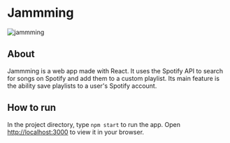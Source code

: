 # Jammming

![jammming](https://github.com/BMTimbrell/jammming/assets/97784102/a47edc3f-f619-4015-92ed-01d586881610)

## About

Jammming is a web app made with React. It uses the Spotify API to search for songs on Spotify
and add them to a custom playlist. Its main feature is the ability save playlists to a user's Spotify account.

## How to run

In the project directory, type `npm start` to run the app. Open [http://localhost:3000](http://localhost:3000) to view it in your browser.


